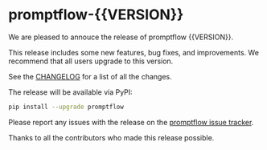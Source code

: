 # promptflow-{{VERSION}}

We are pleased to annouce the release of promptflow {{VERSION}}.

This release includes some new features, bug fixes, and improvements. We recommend that all users upgrade to this version.

See the [CHANGELOG](https://github.com/microsoft/promptflow/blob/release/promptflow/{{VERSION}}/src/promptflow/CHANGELOG.md) for a list of all the changes.

The release will be available via PyPI:

```bash
pip install --upgrade promptflow
```

Please report any issues with the release on the [promptflow issue tracker](https://github.com/microsoft/promptflow/issues).

Thanks to all the contributors who made this release possible.
